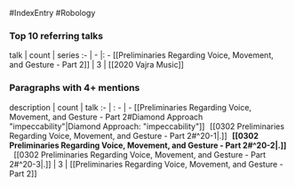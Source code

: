 #IndexEntry #Robology

### Top 10 referring talks
talk | count | series
:- | - |: -
[[Preliminaries Regarding Voice, Movement, and Gesture - Part 2]] | 3 | [[2020 Vajra Music]]

### Paragraphs with 4+ mentions
description | count | talk
:- | : - | -
[[Preliminaries Regarding Voice, Movement, and Gesture - Part 2#Diamond Approach "impeccability"\|Diamond Approach: "impeccability"]] &nbsp;&nbsp;[[0302 Preliminaries Regarding Voice, Movement, and Gesture - Part 2#^20-1\|.]] &nbsp; **[[0302 Preliminaries Regarding Voice, Movement, and Gesture - Part 2#^20-2\|.]]** &nbsp; [[0302 Preliminaries Regarding Voice, Movement, and Gesture - Part 2#^20-3\|.]] | 3 | [[Preliminaries Regarding Voice, Movement, and Gesture - Part 2]]

